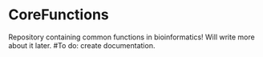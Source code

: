 # CoreFunctions
Repository containing common functions in bioinformatics! Will write more about it later. 
#To do: create documentation. 
